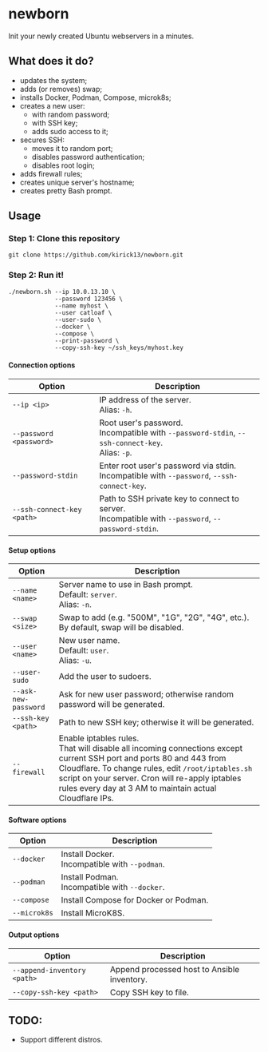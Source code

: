
# newborn

Init your newly created Ubuntu webservers in a minutes.

## What does it do?

- updates the system;
- adds (or removes) swap;
- installs Docker, Podman, Compose, microk8s;
- creates a new user:
    - with random password;
    - with SSH key;
    - adds sudo access to it;
- secures SSH:
    - moves it to random port;
    - disables password authentication;
    - disables root login;
- adds firewall rules;
- creates unique server's hostname;
- creates pretty Bash prompt.

## Usage

### Step 1: Clone this repository

```
git clone https://github.com/kirick13/newborn.git
```

### Step 2: Run it!

```
./newborn.sh --ip 10.0.13.10 \
             --password 123456 \
             --name myhost \
             --user catloaf \
             --user-sudo \
             --docker \
             --compose \
             --print-password \
             --copy-ssh-key ~/ssh_keys/myhost.key
```

#### Connection options

| Option | Description |
| - | - |
| `--ip <ip>` | IP address of the server. <br> Alias: `-h`. |
| `--password <password>` | Root user's password. <br> Incompatible with `--password-stdin`, `--ssh-connect-key`. <br> Alias: `-p`. |
| `--password-stdin` | Enter root user's password via stdin. <br> Incompatible with `--password`, `--ssh-connect-key`. |
| `--ssh-connect-key <path>` | Path to SSH private key to connect to server. <br> Incompatible with `--password`, `--password-stdin`. |

#### Setup options

| Option | Description |
| - | - |
| `--name <name>` | Server name to use in Bash prompt. <br> Default: `server`. <br> Alias: `-n`. |
| `--swap <size>` | Swap to add (e.g. "500M", "1G", "2G", "4G", etc.). <br> By default, swap will be disabled. |
| `--user <name>` | New user name. <br> Default: `user`. <br> Alias: `-u`. |
| `--user-sudo` | Add the user to sudoers. |
| `--ask-new-password` | Ask for new user password; otherwise random password will be generated. |
| `--ssh-key <path>` | Path to new SSH key; otherwise it will be generated. |
| `--firewall` | Enable iptables rules. <br> That will disable all incoming connections except current SSH port and ports 80 and 443 from Cloudflare. To change rules, edit `/root/iptables.sh` script on your server. Cron will re-apply iptables rules every day at 3 AM to maintain actual Cloudflare IPs. |

#### Software options

| Option | Description |
| - | - |
| `--docker` | Install Docker. <br> Incompatible with `--podman`. |
| `--podman` | Install Podman. <br> Incompatible with `--docker`. |
| `--compose` | Install Compose for Docker or Podman. |
| `--microk8s` | Install MicroK8S. |

#### Output options

| Option | Description |
| - | - |
| `--append-inventory <path>` | Append processed host to Ansible inventory. |
| `--copy-ssh-key <path>` | Copy SSH key to file. |

## TODO:

- Support different distros.

